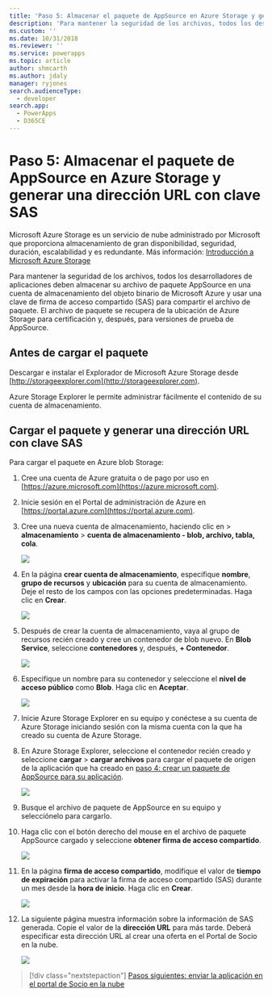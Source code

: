 ```yaml
---
title: 'Paso 5: Almacenar el paquete de AppSource en Azure Storage y generar una dirección URL con clave SAS (Common Data Service) | Microsoft Docs'
description: 'Para mantener la seguridad de los archivos, todos los desarrolladores de aplicaciones deben almacenar su archivo de paquete AppSource en una cuenta de almacenamiento del objeto binario de Microsoft Azure y usar una clave de firma de acceso compartido (SAS) para compartir el archivo de paquete. El archivo de paquete se recupera de la ubicación de Azure Storage para certificación y, después, para versiones de prueba de AppSource.'
ms.custom: ''
ms.date: 10/31/2018
ms.reviewer: ''
ms.service: powerapps
ms.topic: article
author: shmcarth
ms.author: jdaly
manager: ryjones
search.audienceType:
  - developer
search.app:
  - PowerApps
  - D365CE
---
```

# <a name="step-5-store-your-appsource-package-on-azure-storage-and-generate-a-url-with-sas-key"></a>Paso 5: Almacenar el paquete de AppSource en Azure Storage y generar una dirección URL con clave SAS

Microsoft Azure Storage es un servicio de nube administrado por Microsoft que proporciona almacenamiento de gran disponibilidad, seguridad, duración, escalabilidad y es redundante. Más información: [Introducción a Microsoft Azure Storage](https://docs.microsoft.com/azure/storage/common/storage-introduction)

Para mantener la seguridad de los archivos, todos los desarrolladores de aplicaciones deben almacenar su archivo de paquete AppSource en una cuenta de almacenamiento del objeto binario de Microsoft Azure y usar una clave de firma de acceso compartido (SAS) para compartir el archivo de paquete. El archivo de paquete se recupera de la ubicación de Azure Storage para certificación y, después, para versiones de prueba de AppSource.

## <a name="before-you-upload-your-package"></a>Antes de cargar el paquete

Descargar e instalar el Explorador de Microsoft Azure Storage desde [http://storageexplorer.com](http://storageexplorer.com).

Azure Storage Explorer le permite administrar fácilmente el contenido de su cuenta de almacenamiento.

## <a name="upload-your-package-and-generate-a-url-with-sas-key"></a>Cargar el paquete y generar una dirección URL con clave SAS

Para cargar el paquete en Azure blob Storage:

1. Cree una cuenta de Azure gratuita o de pago por uso en [https://azure.microsoft.com](https://azure.microsoft.com).
2. Inicie sesión en el Portal de administración de Azure en [https://portal.azure.com](https://portal.azure.com).
3. Cree una nueva cuenta de almacenamiento, haciendo clic en > **almacenamiento** > **cuenta de almacenamiento - blob, archivo, tabla, cola**.
    
   ![](media/appsource-storageaccount-pic1.png)

4. En la página **crear cuenta de almacenamiento**, especifique **nombre**, **grupo de recursos** y **ubicación** para su cuenta de almacenamiento. Deje el resto de los campos con las opciones predeterminadas. Haga clic en **Crear**. 

   ![](media/appsource-storageaccount-pic2.png)
 
  
5. Después de crear la cuenta de almacenamiento, vaya al grupo de recursos recién creado y cree un contenedor de blob nuevo. En **Blob Service**, seleccione **contenedores** y, después, **+ Contenedor**.

   ![](media/appsource-storageaccount-pic3.png)

6. Especifique un nombre para su contenedor y seleccione el **nivel de acceso público** como **Blob**. Haga clic en **Aceptar**.

   ![](media/appsource-storageaccount-pic4.png)

7. Inicie Azure Storage Explorer en su equipo y conéctese a su cuenta de Azure Storage iniciando sesión con la misma cuenta con la que ha creado su cuenta de Azure Storage.

8. En Azure Storage Explorer, seleccione el contenedor recién creado y seleccione **cargar** > **cargar archivos** para cargar el paquete de origen de la aplicación que ha creado en [paso 4: crear un paquete de AppSource para su aplicación](create-package-app-appsource.md). 

   ![](media/appsource-storageaccount-pic5.png)

9. Busque el archivo de paquete de AppSource en su equipo y selecciónelo para cargarlo.

10. Haga clic con el botón derecho del mouse en el archivo de paquete AppSource cargado y seleccione **obtener firma de acceso compartido**.

    ![](media/appsource-storageaccount-pic6.png)

11. En la página **firma de acceso compartido**, modifique el valor de **tiempo de expiración** para activar la firma de acceso compartido (SAS) durante un mes desde la **hora de inicio**. Haga clic en **Crear**.

    ![](media/appsource-storageaccount-pic7.png)

12. La siguiente página muestra información sobre la información de SAS generada. Copie el valor de la **dirección URL** para más tarde. Deberá especificar esta dirección URL al crear una oferta en el Portal de Socio en la nube.

    ![](media/appsource-storageaccount-pic8.png)


> [!div class="nextstepaction"]
> [Pasos siguientes: enviar la aplicación en el portal de Socio en la nube](next-steps-submit-app-cloud-partner-portal.md)